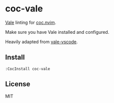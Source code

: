 # coc-vale

[Vale](https://vale.sh) linting for [coc.nvim](https://github.com/neoclide/coc.nvim).

Make sure you have Vale installed and configured.

Heavily adapted from [vale-vscode](https://github.com/errata-ai/vale-vscode).

## Install

`:CocInstall coc-vale`

## License

MIT

